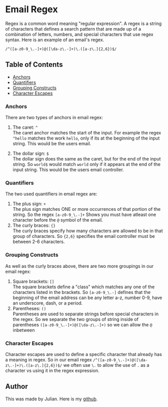 # Email Regex

Regex is a common word meaning "regular expression". A regex is a string of characters that defines a search pattern that are made up of a combination of letters, numbers, and special characters that use regex syntax. Here is an example of an email's regex.
```
/^([a-z0-9_\.-]+)@([\da-z\.-]+)\.([a-z\.]{2,6})$/
```

## Table of Contents

- [Anchors](#anchors)
- [Quantifiers](#quantifiers)
- [Grouping Constructs](#grouping-constructs)
- [Character Escapes](#character-escapes)

### Anchors
There are two types of anchors in email regex: 
1. The caret: `^`<br/>
The caret anchor matches the start of the input. For example the regex `^hello` matches the work `hello`, only if its at the beginning of the input string. This would be the users email.

2. The dollar sign: `$`<br/>
The dollar sign does the same as the caret, but for the end of the input string. So `world$` would match `world` only if it appears at the end of the input string. This would be the users email controller.


### Quantifiers
The two used quantifiers in email regex are:
1. The plus sign: `+`<br>
The plus sign matches ONE or more occurrences of that portion of the string. So the regex `[a-z0-9_\.-]+` Shows you must have atleast one character before the `@` symbol of the email.
2. The curly braces: `{}`<br>
The curly braces specify how many characters are allowed to be in that group of characters. So `{2,6}` specifies the email controller must be between 2-6 characters.
### Grouping Constructs
As well as the curly braces above, there are two more groupings in our email regex:
1. Square brackets: `[]`<br>
The square brackets define a "class" which matches any one of the characters listed in the brackets. So `[a-z0-9_\.-]` defines that the beginning of the email address can be any letter a-z, number 0-9, have an underscore, dash, or a period.
2. Parentheses: `()`<br>
Parentheses are used to separate strings before special characters in the regex. So we separate the two groups of string inside of parentheses `([a-z0-9_\.-]+)@([\da-z\.-]+)` so we can allow the `@` inbetween

### Character Escapes
Character escapes are used to define a specific character that already has a meaning in regex. So in our email regex `/^([a-z0-9_\.-]+)@([\da-z\.-]+)\.([a-z\.]{2,6})$/` we often use `\.` to allow the use of `.` as a character vs using it in the regex expression.
## Author

This was made by Julian. Here is my [github](https://github.com/NotEnoughBacon).
